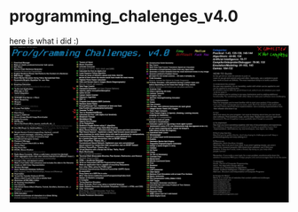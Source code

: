 # programming_chalenges_v4.0
here is what i did :)
![alt text](image.jpg?size=1280x719&quality=96&sign=e4d05a0057d0555fbdcb053693825f9d&type=album "Challenge")
